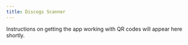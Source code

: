 ```yaml
---
title: Discogs Scanner
---
```

Instructions on getting the app working with QR codes will appear here shortly.